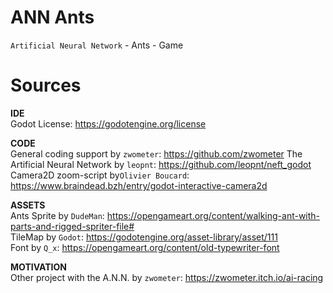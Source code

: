 # ANN Ants
`Artificial Neural Network` - Ants - Game

# Sources
<b>IDE</b>  
Godot License: https://godotengine.org/license  
  
<b>CODE</b>  
General coding support by `zwometer`: https://github.com/zwometer
The Artificial Neural Network by `leopnt`: https://github.com/leopnt/neft_godot
Camera2D zoom-script by`Olivier Boucard`: https://www.braindead.bzh/entry/godot-interactive-camera2d
  
<b>ASSETS</b>  
Ants Sprite by `DudeMan`: https://opengameart.org/content/walking-ant-with-parts-and-rigged-spriter-file#  
TileMap by `Godot`: https://godotengine.org/asset-library/asset/111  
Font by `Q_x`: https://opengameart.org/content/old-typewriter-font
  
<b>MOTIVATION</b>  
Other project with the A.N.N. by `zwometer`: https://zwometer.itch.io/ai-racing  
